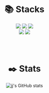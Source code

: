 <div align=center><h1>📚 Stacks</h1></div>

<div align=center> 
  <img src="https://img.shields.io/badge/C-A8B9CC?style=for-the-badge&logo=c&logoColor=white">
  <img src="https://img.shields.io/badge/C%23-239120?style=for-the-badge&logo=C Sharp&logoColor=white">
  <!-- <img src="https://img.shields.io/badge/java-007396?style=for-the-badge&logo=java&logoColor=white">
  <img src="https://img.shields.io/badge/Python-3776AB?style=for-the-badge&logo=python&logoColor=white"> -->
  <img src="https://img.shields.io/badge/Kotlin-7F52FF?style=for-the-badge&logo=Kotlin&logoColor=white">
  <br>
  
  <img src="https://img.shields.io/badge/mysql-4479A1?style=for-the-badge&logo=mysql&logoColor=white">
  <img src="https://img.shields.io/badge/mariaDB-003545?style=for-the-badge&logo=mariaDB&logoColor=white">
  <br>
  <br><br>
  
  

</div>

<br>

<div align=center><h1>✒️ Stats</h1></div>

<div align=center> 
 
  ![jj's GitHub stats](https://github-readme-stats.vercel.app/api?username=jsh1304&show_icons=true&theme=dracula)
  
</div>
  

 
 


